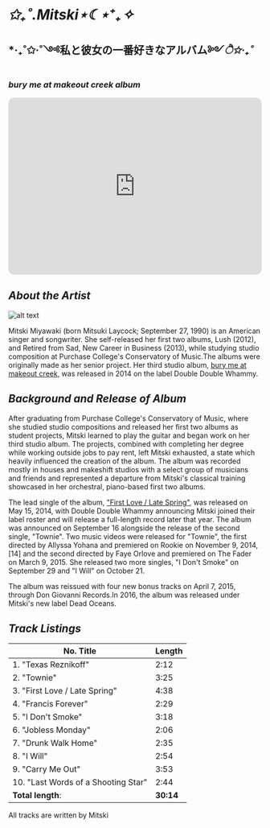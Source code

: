 # ***✩₊˚.Mitski⋆☾⋆⁺₊✧***
## *‧₊˚✩‧˚༺私と彼女の一番好きなアルバム༻*ੈ✩‧₊˚*
### ***bury me at makeout creek album***

<iframe style="border-radius:12px" src="https://open.spotify.com/embed/album/3I2KkX13lHXuYqfBjSOopo?utm_source=generator" width="100%" height="352" frameBorder="0" allowfullscreen="" allow="autoplay; clipboard-write; encrypted-media; fullscreen; picture-in-picture" loading="lazy"></iframe>

*About the Artist*
---
![alt text](https://lzd-img-global.slatic.net/g/p/0da31f5c0cb74ffc2fd490e6a4aa8746.jpg_720x720q80.jpg)

Mitski Miyawaki (born Mitsuki Laycock; September 27, 1990) is an American singer and songwriter. She self-released her first two albums, Lush (2012), and Retired from Sad, New Career in Business (2013), while studying studio composition at Purchase College's Conservatory of Music.The albums were originally made as her senior project. Her third studio album, [bury me at makeout creek](https://open.spotify.com/album/3I2KkX13lHXuYqfBjSOopo?si=0Wqzt3w9TEK8Fq9jyDH0AA), was released in 2014 on the label Double Double Whammy.

*Background and Release of Album*
---
After graduating from Purchase College's Conservatory of Music, where she studied studio compositions and released her first two albums as student projects, Mitski learned to play the guitar and began work on her third studio album. The projects, combined with completing her degree while working outside jobs to pay rent, left Mitski exhausted, a state which heavily influenced the creation of the album. The album was recorded mostly in houses and makeshift studios with a select group of musicians and friends and represented a departure from Mitski's classical training showcased in her orchestral, piano-based first two albums.

The lead single of the album, ["First Love / Late Spring"](https://youtu.be/WCphVz0ZGns?feature=shared), was released on May 15, 2014, with Double Double Whammy announcing Mitski joined their label roster and will release a full-length record later that year. The album was announced on September 16 alongside the release of the second single, "Townie". Two music videos were released for "Townie", the first directed by Allyssa Yohana and premiered on Rookie on November 9, 2014,[14] and the second directed by Faye Orlove and premiered on The Fader on March 9, 2015. She released two more singles, "I Don't Smoke" on September 29 and "I Will" on October 21.

The album was reissued with four new bonus tracks on April 7, 2015, through Don Giovanni Records.In 2016, the album was released under Mitski's new label Dead Oceans.

*Track Listings*
---

|No. Title | Length |
| ----------- | ----------- |
| 1.	"Texas Reznikoff" | 2:12 |
|2.	"Townie" | 3:25 |
|3.	"First Love / Late Spring" | 4:38 |
|4.	"Francis Forever" |	2:29 |
|5.	"I Don't Smoke" | 3:18 |
|6.	"Jobless Monday" | 2:06 |
|7.	"Drunk Walk Home" | 2:35 |
|8.	"I Will" | 2:54 |
|9.	"Carry Me Out" | 3:53 |
|10.	"Last Words of a Shooting Star" |	2:44 |
|**Total length**:|	**30:14** |

All tracks are written by Mitski





